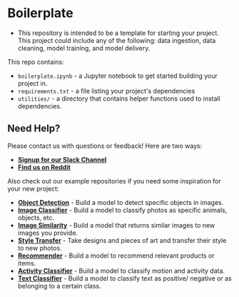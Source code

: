 # Boilerplate
- This repository is intended to be a template for starting your project. This project could include any of the following: data ingestion, data cleaning, model training, and model delivery.

This repo contains:

- `boilerplate.ipynb` - a Jupyter notebook to get started building your project in.
- `requirements.txt` - a file listing your project's dependencies
- `utilities/` - a directory that contains helper functions used to install dependencies.

## Need Help?
Please contact us with questions or feedback! Here are two ways:


-  [**Signup for our Slack Channel**](https://skafosai.slack.com/)
-  [**Find us on Reddit**](https://reddit.com/r/skafos) 

Also check out our example repositories if you need some inspiration for your new project:

- [**Object Detection**](https://github.com/skafos/TuriObjectDetection) - Build a model to detect specific objects in images.
- [**Image Classifier**](https://github.com/skafos/TuriImageClassifier) - Build a model to classify photos as specific animals, objects, etc.
- [**Image Similarity**](https://github.com/skafos/TuriImageSimilarity) - Build a model that returns similar images to new images you provide.
- [**Style Transfer**](https://github.com/skafos/TuriStyleTransfer) - Take designs and pieces of art and transfer their style to new photos.
- [**Recommender**](https://github.com/skafos/TuriRecommender) - Build a model to recommend relevant products or items. 
- [**Activity Classifier**](https://github.com/skafos/TuriActivityClassifier) - Build a model to classify motion and activity data.
- [**Text Classifier**](https://github.com/skafos/TuriTextClassifier) - Build a model to classify text as positive/ negative or as belonging to a certain class.
